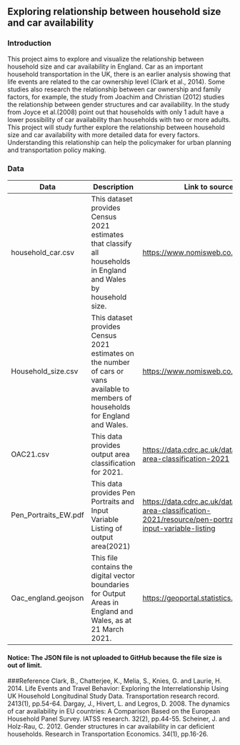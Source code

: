 ## Exploring relationship between household size and car availability
### Introduction
This project aims to explore and visualize the relationship between household size and car availability in England. Car as an important household transportation in the UK, there is an earlier analysis showing that life events are related to the car ownership level (Clark et al., 2014). Some studies also research the relationship between car ownership and family factors, for example, the study from Joachim and Christian (2012) studies the relationship between gender structures and car availability. In the study from Joyce et al.(2008) point out that households with only 1 adult have a lower possibility of car availability than households with two or more adults. This project will study further explore the relationship between household size and car availability with more detailed data for every factors. Understanding this relationship can help the policymaker for urban planning and transportation policy making.
### Data

| Data | Description | Link to source |
|---|---|---|
| household_car.csv | This dataset provides Census 2021 estimates that classify all households in England and Wales by household size. | https://www.nomisweb.co.uk |
| Household_size.csv | This dataset provides Census 2021 estimates on the number of cars or vans available to members of households for England and Wales. | https://www.nomisweb.co.uk |
| OAC21.csv | This data provides output area classification for 2021. | https://data.cdrc.ac.uk/dataset/output-area-classification-2021 |
| Pen_Portraits_EW.pdf | This data provides Pen Portraits and Input Variable Listing of output area(2021) | https://data.cdrc.ac.uk/dataset/output-area-classification-2021/resource/pen-portraits-and-input-variable-listing |
| Oac_england.geojson | This file contains the digital vector boundaries for Output Areas in England and Wales, as at 21 March 2021. | https://geoportal.statistics.gov.uk |

#### Notice: The JSON file is not uploaded to GitHub because the file size is out of limit.

###Reference
Clark, B., Chatterjee, K., Melia, S., Knies, G. and Laurie, H. 2014. Life Events and Travel Behavior: Exploring the Interrelationship Using UK Household Longitudinal Study Data. Transportation research record. 2413(1), pp.54-64.
Dargay, J., Hivert, L. and Legros, D. 2008. The dynamics of car availability in EU countries: A Comparison Based on the European Household Panel Survey. IATSS research. 32(2), pp.44-55.
Scheiner, J. and Holz-Rau, C. 2012. Gender structures in car availability in car deficient households. Research in Transportation Economics. 34(1), pp.16-26.
